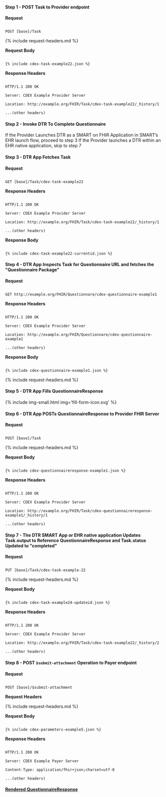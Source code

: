 


#### Step 1 - POST Task to Provider endpoint


**Request**

~~~

POST [base]/Task

~~~


{% include request-headers.md %}


**Request Body**


~~~

{% include cdex-task-example22.json %}

~~~


**Response Headers**


~~~

HTTP/1.1 200 OK

Server: CDEX Example Provider Server

Location: http://example.org/FHIR/Task/cdex-task-example22/_history/1

...(other headers)

~~~

#### Step 2 - Invoke DTR To Complete Questionnaire

If the Provider Launches DTR as a SMART on FHIR Application in SMART’s EHR launch flow, proceed to step 3
If the Provider launches a DTR within an EHR native application, skip to step 7

#### Step 3 - DTR App Fetches Task

**Request**

~~~

GET [base]/Task/cdex-task-example22

~~~

**Response Headers**


~~~

HTTP/1.1 200 OK

Server: CDEX Example Provider Server

Location: http://example.org/FHIR/Task/cdex-task-example22/_history/1

...(other headers)

~~~

**Response Body**


~~~

{% include cdex-task-example22-currentid.json %}

~~~

#### Step 4 - DTR App Inspects Task for Questionnaire URL and fetches the "Questionnaire Package"


**Request**

~~~

GET http://example.org/FHIR/Questionnare/cdex-questionnaire-example1

~~~

**Response Headers**


~~~

HTTP/1.1 200 OK

Server: CDEX Example Provider Server

Location: http://example.org/FHIR/Questionnare/cdex-questionnaire-example1

...(other headers)

~~~

**Response Body**


~~~

{% include cdex-questionnaire-example1.json %}

~~~


{% include request-headers.md %}

#### Step 5 - DTR App Fills QuestionnaireResponse

{% include img-small.html img='fill-form-icon.svg' %}


#### Step 6 - DTR App POSTs QuestionnaireResponse to Provider FHIR Server

**Request**

~~~

POST [base]/Task

~~~


{% include request-headers.md %}


**Request Body**


~~~

{% include cdex-questionnaireresponse-example1.json %}

~~~


**Response Headers**


~~~

HTTP/1.1 200 OK

Server: CDEX Example Provider Server

Location: http://example.org/FHIR/Task/cdex-questionnaireresponse-example1/_history/1

...(other headers)

~~~

#### Step 7 -  The DTR SMART App or EHR native application Updates Task.output to Reference QuestionnaireResponse and Task.status Updated to "completed"

**Request**

~~~

PUT [base]/Task/cdex-task-example-22

~~~


{% include request-headers.md %}


**Request Body**

~~~

{% include cdex-task-example24-updateid.json %}

~~~


**Response Headers**


~~~

HTTP/1.1 200 OK

Server: CDEX Example Provider Server

Location: http://example.org/FHIR/Task/cdex-task-example22/_history/2

...(other headers)

~~~


#### Step 8 - POST `$submit-attachment` Operation to Payer endpoint



**Request**


~~~

POST [base]/$submit-attachment

~~~


**Request Headers**


{% include request-headers.md %}


**Request Body**


~~~

{% include cdex-parameters-example5.json %}

~~~


**Response Headers**


~~~

HTTP/1.1 200 OK

Server: CDEX Example Payer Server

Content-Type: application/fhir+json;charset=utf-8

...(other headers)

~~~


####  [Rendered QuestionnaireResponse](http://build.fhir.org/ig/HL7/davinci-ecdx/QuestionnaireResponse-cdex-questionnaireresponse-example1.html)
